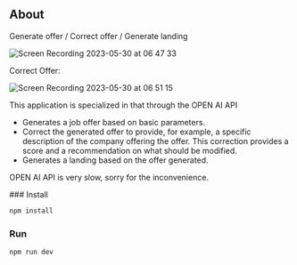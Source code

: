 ## About

Generate offer / Correct offer / Generate landing

![Screen Recording 2023-05-30 at 06 47 33](https://github.com/kicaal/kilian-hackaton-adevinta/assets/40881553/3da93a18-752a-4a33-8d0c-730a81b2fe3d)

Correct Offer:

![Screen Recording 2023-05-30 at 06 51 15](https://github.com/kicaal/kilian-hackaton-adevinta/assets/40881553/998ea10c-4693-46da-aeae-f343c24e924a)

This application is specialized in that through the OPEN AI API

- Generates a job offer based on basic parameters.
- Correct the generated offer to provide, for example, a specific description of the company offering the offer. This correction provides a score and a recommendation on what should be modified.
- Generates a landing based on the offer generated.

OPEN AI API is very slow, sorry for the inconvenience.

### Install

```bash
npm install
```

### Run

```bash
npm run dev
```
